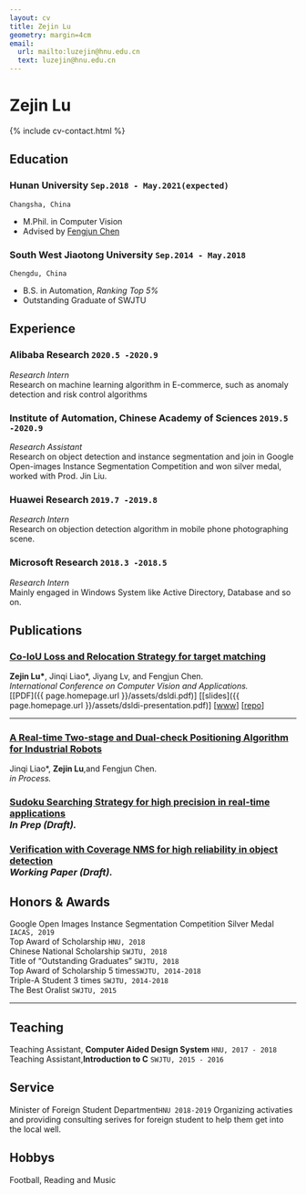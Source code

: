 ```yaml
---
layout: cv
title: Zejin Lu
geometry: margin=4cm
email:
  url: mailto:luzejin@hnu.edu.cn
  text: luzejin@hnu.edu.cn
---
```


# **Zejin** **Lu**   

<!--homepage:
  url: http://cs.cmu.edu/~woden
  text: cs.cmu.edu/~woden
include contact information from the front matter
Supported arguments:
    - homepage: url, text
    - phone
    - email
-->

{% include cv-contact.html %}

## Education

### **Hunan University** `Sep.2018 - May.2021(expected)`

```
Changsha, China
```

- M.Phil. in Computer Vision
- Advised by [Fengjun Chen](https://www.researchgate.net/profile/Fengjun-Chen) 

### **South West Jiaotong University** `Sep.2014 - May.2018`

```
Chengdu, China
```

- B.S. in Automation, _Ranking Top 5%_
- Outstanding Graduate of SWJTU


## Experience

### **Alibaba Research** `2020.5 -2020.9`

_Research Intern_<br>
Research on machine learning algorithm in E-commerce, such as anomaly detection and risk control algorithms

### **Institute of Automation, Chinese Academy of Sciences** `2019.5 -2020.9`

_Research Assistant_<br>
Research on object detection and instance segmentation and join in Google Open-images Instance Segmentation Competition and won silver medal, worked with Prod. Jin Liu.

### **Huawei Research** `2019.7 -2019.8`

_Research Intern_<br>
Research on objection detection algorithm in mobile phone photographing scene.

### **Microsoft Research** `2018.3 -2018.5`

_Research Intern_<br>
Mainly engaged in Windows System like Active Directory, Database and so on.

## Publications

### [**Co-IoU Loss and Relocation Strategy for target matching**](https://2017.splashcon.org/event/dsldi-2017-substance-and-style-domain-specific-languages-for-mathematical-diagrams)

**Zejin Lu\***, Jinqi Liao*, Jiyang Lv, and Fengjun Chen.<br> _International Conference on Computer Vision and Applications._ <br>
[[PDF]({{ page.homepage.url }}/assets/dsldi.pdf)]
[[slides]({{ page.homepage.url }}/assets/dsldi-presentation.pdf)]
[[www](http://penrose.ink)]
[[repo](https://github.com/penrose/penrose)]

---

### [**A Real-time Two-stage and Dual-check Positioning Algorithm for Industrial Robots**](http://scholar.dickinson.edu/student_honors/221/)

Jinqi Liao*, **Zejin Lu**,and Fengjun Chen.<br> _in Process._<br>

### [**Sudoku Searching Strategy for high precision in real-time applications**](http://scholar.dickinson.edu/student_honors/221/)  <br> _In Prep (Draft)._<br>

### [**Verification with Coverage NMS for high reliability in object detection**](http://scholar.dickinson.edu/student_honors/221/)  <br> _Working Paper (Draft)._<br>



## Honors & Awards

Google Open Images Instance Segmentation Competition Silver Medal `IACAS, 2019` <br>
Top Award of Scholarship  `HNU, 2018` <br>
Chinese National Scholarship `SWJTU, 2018` <br>
Title of “Outstanding Graduates” `SWJTU, 2018` <br>
Top Award of Scholarship 5 times`SWJTU, 2014-2018` <br>
Triple-A Student 3 times `SWJTU, 2014-2018` <br>
The Best Oralist `SWJTU, 2015` <br>

---

## Teaching

Teaching Assistant, **Computer Aided Design System** `HNU, 2017 - 2018` <br>
Teaching Assistant,**Introduction to C** `SWJTU, 2015 - 2016` <br>


## Service

Minister of Foreign Student Department`HNU 2018-2019`
Organizing activaties and providing consulting serives for foreign student to help them get into the local well. 

## Hobbys
Football, Reading and Music

<!-- ### Footer

Last updated: Dec 2020 -->
